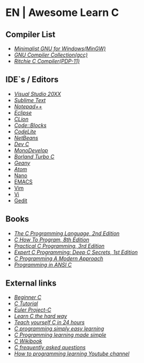 # EN | Awesome Learn C

## Compiler List

*   [_Minimalist GNU for Windows(MinGW)_](http://www.mingw.org/wiki/howto_install_the_mingw_gcc_compiler_suite)
*   [_GNU Compiler Collection(gcc)_](https://gcc.gnu.org/install/download.html)
*   _[Ritchie C Compiler(PDP-11)](https://github.com/mortdeus/legacy-cc)_

## IDE`s / Editors

*   _[Visual Studio 20XX](https://www.visualstudio.com/)_
*   _[Sublime Text](http://www.sublimetext.com/3)_
*   _[Notepad++](https://notepad-plus-plus.org/download/v6.9.1.html)_
*   _[Eclipse](http://www.eclipse.org/downloads/packages/eclipse-ide-cc-developers/lunar)_
*   _[CLion](https://www.jetbrains.com/clion/)_
*   _[Code::Blocks](http://www.codeblocks.org/downloads/binaries)_
*   _[CodeLite](http://codelite.org/support.php)_
*   _[NetBeans](https://netbeans.org/downloads/index.html)_
*   _[Dev C](https://sourceforge.net/projects/orwelldevcpp/)_
*   _[MonoDevelop](http://www.monodevelop.com/download/)_
*   _[Borland Turbo C](http://cc.embarcadero.com/item/25636)_
*   _[Geany](https://plugins.geany.org/downloads.html)_
*   _[Atom](https://github.com/atom/language-c)_
*   [Nano](http://www.nano-editor.org/download.php)
*   [EMACS](http://emacs-ide.tuxfamily.org/)
*   [Vim](https://github.com/jez/vim-as-an-ide)
*   [Vi](https://www.ccsf.edu/Pub/Fac/vi.html)
*   [Gedit](https://wiki.gnome.org/Apps/Gedit)

## [](https://github.com/f1lc0n3/awesome-asm/blob/master/README.md#books)Books

*   _[The C Programming Language, 2nd Edition](http://www.amazon.com/The-Programming-Language-Brian-Kernighan/dp/0131103628)_
*   _[C How To Program, 8th Edition](http://www.amazon.com/C-How-Program-8th-Edition/dp/0133976890)_
*   _[Practical C Programming, 3rd Edition](http://shop.oreilly.com/product/9781565923065.do)_
*   _[Expert C Programming: Deep C Secrets, 1st Edition](http://www.amazon.com/Expert-Programming-Peter-van-Linden/dp/0131774298)_
*   _[C Programming A Modern Approach](http://knking.com/books/c/)_
*   _[Programming in ANSI C](http://www.amazon.com/Programming-ANSI-C-Ram-Kumar/dp/0314895639)_

## [](https://github.com/f1lc0n3/awesome-asm/blob/master/README.md#external-links)External links

*   [_Beginner C_](http://www.learn-c.org/)
*   _[C Tutorial](http://www.cprogramming.com/tutorial/c-tutorial.html)_
*   _[Euler Project-C](https://github.com/eagletmt/project-euler-c)_
*   _[Learn C the hard way](http://c.learncodethehardway.org/book/)_
*   _[Teach yourself C in 24 hours](http://aelinik.free.fr/c/)_
*   [_C programming simply easy learning_](http://www.tutorialspoint.com/cprogramming/)
*   _[C Programming learning made simple](http://www.c4learn.com/learn-c-programming-language/)_
*   _[C Wikibook](https://en.wikibooks.org/wiki/C_Programming/Why_learn_C%3F)_
*   _[C frequently asked questions](http://c-faq.com/)_
*   _[How to programming learning Youtube channel](https://www.youtube.com/watch?v=3CA1Su58SG8&list=PLQndNexFjUWnRdVNiyFf9u2aO0o1CqS8G)_
